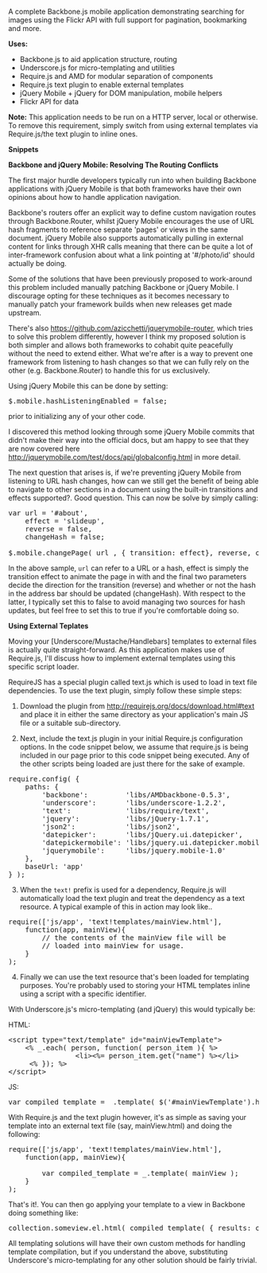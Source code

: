 
A complete Backbone.js mobile application demonstrating searching for images using the Flickr API with full support for pagination, bookmarking and more.

**Uses:**
<ul>
	<li>Backbone.js to aid application structure, routing</li>
	<li>Underscore.js for micro-templating and utilities</li>
	<li>Require.js and AMD for modular separation of components</li>
	<li>Require.js text plugin to enable external templates</li>
	<li>jQuery Mobile + jQuery for DOM manipulation, mobile helpers</li>
	<li>Flickr API for data</li>
</ul>


<strong>Note:</strong> This application needs to be run on a HTTP server, local or otherwise. To remove this requirement, simply switch from using external templates via Require.js/the text plugin to inline ones.

**Snippets**

**Backbone and jQuery Mobile: Resolving The Routing Conflicts**

The first major hurdle developers typically run into when building Backbone applications with jQuery Mobile is that both frameworks have their own opinions about how to handle application navigation. 

Backbone's routers offer an explicit way to define custom navigation routes through Backbone.Router, whilst jQuery Mobile encourages the use of URL hash fragments to reference separate 'pages' or views in the same document. jQuery Mobile also supports automatically pulling in external content for links through XHR calls meaning that there can be quite a lot of inter-framework confusion about what a link pointing at '#/photo/id' should actually be doing. 

Some of the solutions that have been previously proposed to work-around this problem included manually patching Backbone or jQuery Mobile. I discourage opting for these techniques as it becomes necessary to manually patch your framework builds when new releases get made upstream. 

There's also https://github.com/azicchetti/jquerymobile-router, which tries to solve this problem differently, however I think my proposed solution is both simpler and allows both frameworks to cohabit quite peacefully without the need to extend either. What we're after is a way to prevent one framework from listening to hash changes so that we can fully rely on the other (e.g. Backbone.Router) to handle this for us exclusively. 

Using jQuery Mobile this can be done by setting: 

<pre>
$.mobile.hashListeningEnabled = false;
</pre>

prior to initializing any of your other code. 

I discovered this method looking through some jQuery Mobile commits that didn't make their way into the official docs, but am happy to see that they are now covered here http://jquerymobile.com/test/docs/api/globalconfig.html in more detail.

The next question that arises is, if we're preventing jQuery Mobile from listening to URL hash changes, how can we still get the benefit of being able to navigate to other sections in a document using the built-in transitions and effects supported?. Good question. This can now be solve by simply calling:

<pre>
var url = '#about',
	effect = 'slideup',
	reverse = false,
	changeHash = false;

$.mobile.changePage( url , { transition: effect}, reverse, changeHash );
</pre>

In the above sample, <code>url</code> can refer to a URL or a hash, effect is simply the transition effect to animate the page in with and the final two parameters decide the direction for the transition (reverse) and whether or not the hash in the address bar should be updated (changeHash). With respect to the latter, I typically set this to false to avoid managing two sources for hash updates, but feel free to set this to true if you're comfortable doing so. 

**Using External Teplates**

Moving your [Underscore/Mustache/Handlebars] templates to external files is actually quite straight-forward. As this application makes use of Require.js, I'll discuss how to implement external templates using this specific script loader.

RequireJS has a special plugin called text.js which is used to load in text file dependencies. To use the text plugin, simply follow these simple steps:

1. Download the plugin from http://requirejs.org/docs/download.html#text and place it in either the same directory as your application's main JS file or a suitable sub-directory.

2. Next, include the text.js plugin in your initial Require.js configuration options. In the code snippet below, we assume that require.js is being included in our page prior to this code snippet being executed. Any of the other scripts being loaded are just there for the sake of example.
 
<pre>
require.config( {
    paths: {
        'backbone':         'libs/AMDbackbone-0.5.3',
        'underscore':       'libs/underscore-1.2.2',
        'text':             'libs/require/text',
        'jquery':           'libs/jQuery-1.7.1',
        'json2':            'libs/json2',
        'datepicker':       'libs/jQuery.ui.datepicker',
        'datepickermobile': 'libs/jquery.ui.datepicker.mobile',
        'jquerymobile':     'libs/jquery.mobile-1.0'
    },
    baseUrl: 'app'
} );
</pre>

3. When the <code>text!</code> prefix is used for a dependency, Require.js will automatically load the text plugin and treat the dependency as a text resource. A typical example of this in action may look like..

<pre>
require(['js/app', 'text!templates/mainView.html'],
	function(app, mainView){
		// the contents of the mainView file will be
		// loaded into mainView for usage.
	}
);
</pre>

4. Finally we can use the text resource that's been loaded for templating purposes. You're probably used to storing your HTML templates inline using a script with a specific identifier. 

With Underscore.js's micro-templating (and jQuery) this would typically be:

HTML:
<pre>
&lt;script type=&quot;text/template&quot; id=&quot;mainViewTemplate&quot;&gt;
	&lt;% _.each( person, function( person_item ){ %&gt;
                &lt;li&gt;&lt;%= person_item.get(&quot;name&quot;) %&gt;&lt;/li&gt;  
     &lt;% }); %&gt;
&lt;/script&gt;
</pre>

JS:
<pre>
var compiled_template = _.template( $('#mainViewTemplate').html() );
</pre>

With Require.js and the text plugin however, it's as simple as saving your template into an external text file (say, mainView.html) and doing the following:

<pre>
require(['js/app', 'text!templates/mainView.html'],
	function(app, mainView){
		
		var compiled_template = _.template( mainView );
	}
);
</pre>

That's it!. You can then go applying your template to a view in Backbone doing something like:

<pre>
collection.someview.el.html( compiled_template( { results: collection.models } ) );
</pre>


All templating solutions will have their own custom methods for handling template compilation, but if you understand the above, substituting Underscore's micro-templating for any other solution should be fairly trivial.


